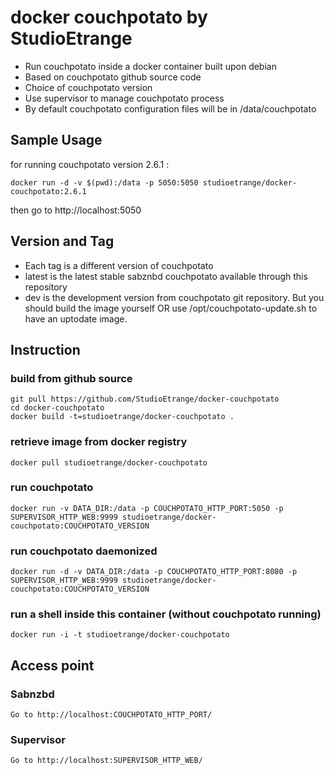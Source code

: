 # docker couchpotato by StudioEtrange

* Run couchpotato inside a docker container built upon debian
* Based on couchpotato github source code
* Choice of couchpotato version
* Use supervisor to manage couchpotato process
* By default couchpotato configuration files will be in /data/couchpotato


## Sample Usage

for running couchpotato version 2.6.1 :

	docker run -d -v $(pwd):/data -p 5050:5050 studioetrange/docker-couchpotato:2.6.1

then go to http://localhost:5050

## Version and Tag

* Each tag is a different version of couchpotato
* latest is the latest stable sabznbd couchpotato available through this repository
* dev is the development version from couchpotato git repository. But you should build the image yourself OR use /opt/couchpotato-update.sh to have an uptodate image.

## Instruction 

### build from github source

	git pull https://github.com/StudioEtrange/docker-couchpotato
	cd docker-couchpotato
	docker build -t=studioetrange/docker-couchpotato .

### retrieve image from docker registry

	docker pull studioetrange/docker-couchpotato

### run couchpotato 

	docker run -v DATA_DIR:/data -p COUCHPOTATO_HTTP_PORT:5050 -p SUPERVISOR_HTTP_WEB:9999 studioetrange/docker-couchpotato:COUCHPOTATO_VERSION

### run couchpotato daemonized

	docker run -d -v DATA_DIR:/data -p COUCHPOTATO_HTTP_PORT:8080 -p SUPERVISOR_HTTP_WEB:9999 studioetrange/docker-couchpotato:COUCHPOTATO_VERSION


### run a shell inside this container (without couchpotato running)

	docker run -i -t studioetrange/docker-couchpotato

## Access point

### Sabnzbd

	Go to http://localhost:COUCHPOTATO_HTTP_PORT/
	
### Supervisor

	Go to http://localhost:SUPERVISOR_HTTP_WEB/
